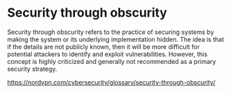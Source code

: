 # Security through obscurity

Security through obscurity refers to the practice of securing systems by making the system or its underlying implementation hidden. The idea is that if the details are not publicly known, then it will be more difficult for potential attackers to identify and exploit vulnerabilities. However, this concept is highly criticized and generally not recommended as a primary security strategy.

https://nordvpn.com/cybersecurity/glossary/security-through-obscurity/